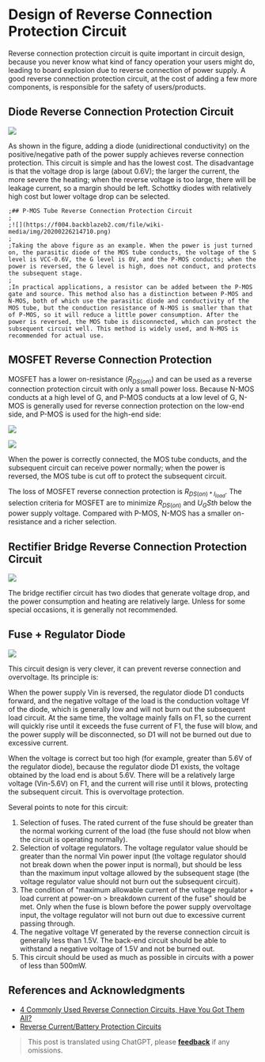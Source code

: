 # Design of Reverse Connection Protection Circuit

Reverse connection protection circuit is quite important in circuit design, because you never know what kind of fancy operation your users might do, leading to board explosion due to reverse connection of power supply. A good reverse connection protection circuit, at the cost of adding a few more components, is responsible for the safety of users/products.

## Diode Reverse Connection Protection Circuit

![](https://f004.backblazeb2.com/file/wiki-media/img/20211201155111.png)

As shown in the figure, adding a diode (unidirectional conductivity) on the positive/negative path of the power supply achieves reverse connection protection. This circuit is simple and has the lowest cost. The disadvantage is that the voltage drop is large (about 0.6V); the larger the current, the more severe the heating; when the reverse voltage is too large, there will be leakage current, so a margin should be left. Schottky diodes with relatively high cost but lower voltage drop can be selected.

```
;## P-MOS Tube Reverse Connection Protection Circuit
;
;![](https://f004.backblazeb2.com/file/wiki-media/img/20200226214710.png)
;
;Taking the above figure as an example. When the power is just turned on, the parasitic diode of the MOS tube conducts, the voltage of the S level is VCC-0.6V, the G level is 0V, and the P-MOS conducts; when the power is reversed, the G level is high, does not conduct, and protects the subsequent stage.
;
;In practical applications, a resistor can be added between the P-MOS gate and source. This method also has a distinction between P-MOS and N-MOS, both of which use the parasitic diode and conductivity of the MOS tube, but the conduction resistance of N-MOS is smaller than that of P-MOS, so it will reduce a little power consumption. After the power is reversed, the MOS tube is disconnected, which can protect the subsequent circuit well. This method is widely used, and N-MOS is recommended for actual use.
```

## MOSFET Reverse Connection Protection

MOSFET has a lower on-resistance ($R_{DS(on)}$) and can be used as a reverse connection protection circuit with only a small power loss. Because N-MOS conducts at a high level of G, and P-MOS conducts at a low level of G, N-MOS is generally used for reverse connection protection on the low-end side, and P-MOS is used for the high-end side:

![](https://f004.backblazeb2.com/file/wiki-media/img/20211201152709.png)

![](https://f004.backblazeb2.com/file/wiki-media/img/20211201152720.png)

When the power is correctly connected, the MOS tube conducts, and the subsequent circuit can receive power normally; when the power is reversed, the MOS tube is cut off to protect the subsequent circuit.

The loss of MOSFET reverse connection protection is $R_{DS(on) * I_{load}}$. The selection criteria for MOSFET are to minimize $R_{DS(on)}$ and $U_GS{th}$ below the power supply voltage. Compared with P-MOS, N-MOS has a smaller on-resistance and a richer selection.

## Rectifier Bridge Reverse Connection Protection Circuit

![](https://f004.backblazeb2.com/file/wiki-media/img/20200226220430.png)

The bridge rectifier circuit has two diodes that generate voltage drop, and the power consumption and heating are relatively large. Unless for some special occasions, it is generally not recommended.

## Fuse + Regulator Diode

![](https://f004.backblazeb2.com/file/wiki-media/img/20200226220653.png)

This circuit design is very clever, it can prevent reverse connection and overvoltage. Its principle is:

When the power supply Vin is reversed, the regulator diode D1 conducts forward, and the negative voltage of the load is the conduction voltage Vf of the diode, which is generally low and will not burn out the subsequent load circuit. At the same time, the voltage mainly falls on F1, so the current will quickly rise until it exceeds the fuse current of F1, the fuse will blow, and the power supply will be disconnected, so D1 will not be burned out due to excessive current.

When the voltage is correct but too high (for example, greater than 5.6V of the regulator diode), because the regulator diode D1 exists, the voltage obtained by the load end is about 5.6V. There will be a relatively large voltage (Vin-5.6V) on F1, and the current will rise until it blows, protecting the subsequent circuit. This is overvoltage protection.

Several points to note for this circuit:

1. Selection of fuses. The rated current of the fuse should be greater than the normal working current of the load (the fuse should not blow when the circuit is operating normally).
2. Selection of voltage regulators. The voltage regulator value should be greater than the normal Vin power input (the voltage regulator should not break down when the power input is normal), but should be less than the maximum input voltage allowed by the subsequent stage (the voltage regulator value should not burn out the subsequent circuit).
3. The condition of "maximum allowable current of the voltage regulator + load current at power-on > breakdown current of the fuse" should be met. Only when the fuse is blown before the power supply overvoltage input, the voltage regulator will not burn out due to excessive current passing through.
4. The negative voltage Vf generated by the reverse connection circuit is generally less than 1.5V. The back-end circuit should be able to withstand a negative voltage of 1.5V and not be burned out.
5. This circuit should be used as much as possible in circuits with a power of less than 500mW.

## References and Acknowledgments

- [4 Commonly Used Reverse Connection Circuits, Have You Got Them All?](https://mp.weixin.qq.com/s?__biz=MzI4NTQ4NTA3NA==&mid=2247488589&idx=1&sn=74aa6b74d214ac69729d64b525740f80&chksm=ebea2530dc9dac26a8e74a9f100e8a809d784ad25e6b21c0c546f56d09ba8ba8dca17549e0f6&mpshare=1&scene=1&srcid=0226oplrUSzm6gc9CByvmgA8&sharer_sharetime=1582713417799&sharer_shareid=57baeb2b96d0cff9b17ac2c15b36602b&key=41c07c1199c0727c4030cc712f41de6d8a0e4db2516999aaa98854f2019a9adfe9a6e2f89a840d15c3ae1c3560f741b592f9b412994ae690bb777310a2b497bfa438831d7bf2da52fc89cc19bbc0d467&ascene=1&uin=MTk5MDUwOTA0Mg%3D%3D&devicetype=Windows+10&version=62080079&lang=zh_CN&exportkey=Azacss9x1N9t3FWOKDTbFKA%3D&pass_ticket=%2B%2Fs5mqUBkUbYMJV1cZ6LLdT4rpwnoGiQAvz1QyQpMhfrKWb9GbpDgnop6Filiqkd)
- [Reverse Current/Battery Protection Circuits](https://www.ti.com/lit/an/slva139/slva139.pdf?ts=1638334707859)

> This post is translated using ChatGPT, please [**feedback**](https://github.com/linyuxuanlin/Wiki_MkDocs/issues/new) if any omissions.